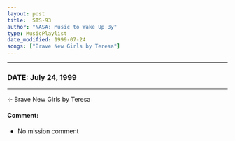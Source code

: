 ```yaml
---
layout: post
title:  STS-93
author: "NASA: Music to Wake Up By"
type: MusicPlaylist
date_modified: 1999-07-24
songs: ["Brave New Girls by Teresa"]
---
```


----
### DATE: July 24, 1999
----
⊹ Brave New Girls by Teresa

#### Comment:
* No mission comment



<br/>
<center>
	<a target="_blank"
	   href="https://twitter.com/intent/tweet?hashtags=Space,NASA,Playlist,NASAWakeupCalls,SpaceProgram&text={{ page.author}}, '{{ page.songs.first }}' {{ page.title }}, {{ page.date | date: '%B %d, %Y' }}. {{ site.url }}{{ page.url }}&via=nasawakeupcalls"><i class="fab fa-twitter" alt="Tweet this page" style="font-size: 1.3em;"></i></a>
	&nbsp; 	<i class="fas fa-user-astronaut" style="font-size: 1.5em;"></i> &nbsp;
    <a type="amzn" search="'Brave New Girls by Teresa'" category="popular music">
    <i class="fab fa-amazon" style="font-size: 1.3em;"></i></a>
</center>
